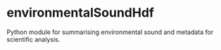# environmentalSoundHdf
Python module for summarising environmental sound and metadata for scientific analysis.
